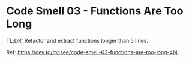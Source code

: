 # Code Smell 03 - Functions Are Too Long

TL;DR: Refactor and extract functions longer than 5 lines.

Ref: https://dev.to/mcsee/code-smell-03-functions-are-too-long-4hji
